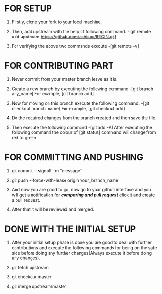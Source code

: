 # FOR SETUP

1. Firstly, clone your fork to your local machine.

2. Then, add upstream with the help of following command.
    -[git remote add upstream https://github.com/ashiscs/BEGIN.git]

3. For verifying the above two commands execute
    -[git remote -v]

# FOR CONTRIBUTING PART

1. Never commit from your master branch leave as it is.

2. Create a new branch by executing the following command
    -[git branch any_name]
    For example, [git branch add]

3. Now for moving on this branch execute the following command.
    -[git checkout branch_name]
    For example, [git checkout add]

4. Do the required changes from the branch created and then save the file.

5. Then execute the following command 
    -[git add -A]
After executing the following command the colour of [git status] command will change from red to green

# FOR COMMITTING AND PUSHING

1. git commit --signoff -m "message"

2. git push --force-with-lease origin your_branch_name

3. And now you are good to go, now go to your github interface and you will get a notification for ***comparing and pull request*** click it and create a pull request.

4. After that it will be reviewed and merged.

# DONE WITH THE INITIAL SETUP

1. After your initial setup phase is done you are good to deal with further contributions and execute the following commands for being on the safe side before doing any further changes(Always execute it before doing any changes).

2. git fetch upstream

3. git checkout master

4. git merge upstream/master